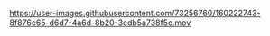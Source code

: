 

https://user-images.githubusercontent.com/73256760/160222743-8f876e65-d6d7-4a6d-8b20-3edb5a738f5c.mov

